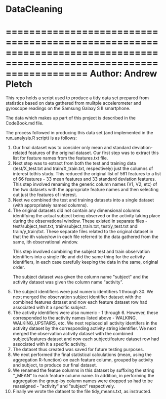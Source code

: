 DataCleaning
============

======================================================================================================================
Author: Andrew Pletch
======================================================================================================================


This repo holds a script used to produce a tidy data set prepared from statistics based on data gathered from mulitple accelerometer and gyroscope readings on the Samsung Galaxy S II smartphone.

The data which makes up part of this project is described in the CodeBook.md file.

The process followed in producing this data set (and implemented in the run_analysis.R script)  is as follows:
<ol>
<li> Our final dataset was to consider only mean and standard deviation-related features of the original dataset. Our first step was to extract this list for feature names from the features.txt file.
</li>
<li> Next step was to extract from both the test and training data (test/X_test.txt and train/X_train.txt, respectively) just the columns of interest tothis study. This reduced the original list of 561 features to a list of 66 features - 33 mean features and 33 standard deviation features. This step involved renaming the generic column names (V1, V2, etc) of the two datasets with the appropriate feature names and then selecting out just the features of interest.
</li>
<li> Next we combined the test and training datasets into a single dataset (with appropriately named columns). 
</li>
<li> The original datasets did not contain any dimensional columns identifying the actual subject being observed or the activity taking place during the observational window. These existed in separate files - test/subject_test.txt,  train/subject_train.txt, test/y_test.txt and train/y_train/txt.  These separate files related to the original dataset in that the ith value/row in each file referred to the data gathered from the same, ith observational window. 
<p> This step involved combining the subject test and train observation identifiers into a single file and did the same thing for the activity identifiers, in each case carefully keeping the data in the same, original order. 
<p> The subject dataset was given the column name "subject" and the activity dataset was given the column name "activity". 
</li> 


<li>The subject identifiers were just numeric identifiers 1 through 30. We next merged the observation subject identifier dataset with the combined features dataset and now  each feature dataset row had associated with it a specific subject.
</li>
<li>The activity identifiers were also numeric - 1 through 6. However, these corresponded to the activity names listed above - WALKING, WALKING_UPSTAIRS, etc. We next replaced all activity identifers in the activity dataset by the corresponding activity string identifier. We next merged the observation activity dataset with the combined subject/features dataset and now  each subject/feature dataset row had associated with it a specific activity.
</li>
<li> The dataset thus created was saved for future testing purposes.
</li>
<li> We next performed the final statistical calculations (mean, using the aggregation R-function) on each feature column, grouped by activity and subject, to produce our final dataset.
</li>
<li> We renamed the featue columns in this dataset by suffixing the string "_MEAN" to each feature column name. In addition, in performing the aggregation the group-by column names were dropped so had to be reassigned - "activity" and "subject" respectively.
</li>
<li> Finally we wrote the dataset to the file tidy_means.txt, as instructed.
</li>
</ol>
